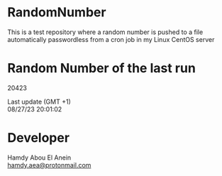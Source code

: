 # RandomNumber    
This is a test repository where a random number is pushed to a file automatically passwordless from a cron job in my Linux CentOS server    
# Random Number of the last run   
20423
      
Last update (GMT +1)    
08/27/23 20:01:02
# Developer    
Hamdy Abou El Anein   
hamdy.aea@protonmail.com
